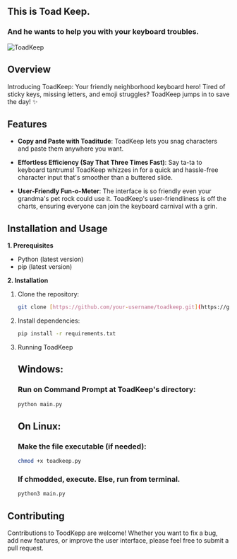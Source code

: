 ## This is Toad Keep.
### And he wants to help you with your keyboard troubles.
![ToadKeep](https://i.imgur.com/a2SLxY3.png)

## Overview

Introducing ToadKeep: Your friendly neighborhood keyboard hero! Tired of sticky keys, missing letters, and emoji struggles? ToadKeep jumps in to save the day! ✨

## Features

- **Copy and Paste with Toaditude**: ToadKeep lets you snag characters and paste them anywhere you want.

- **Effortless Efficiency (Say That Three Times Fast)**: Say ta-ta to keyboard tantrums! ToadKeep whizzes in for a quick and hassle-free character input that's smoother than a buttered slide.

- **User-Friendly Fun-o-Meter**: The interface is so friendly even your grandma's pet rock could use it. ToadKeep's user-friendliness is off the charts, ensuring everyone can join the keyboard carnival with a grin.
## Installation and Usage

**1. Prerequisites**

- Python (latest version)
- pip (latest version)

**2. Installation**

1. Clone the repository:
    ```bash
    git clone [https://github.com/your-username/toadkeep.git](https://github.com/your-username/toadkeep.git)
    ```
2. Install dependencies:
    ```bash
    pip install -r requirements.txt
    ```

3. Running ToadKeep
   
    ## Windows:
    ### Run on Command Prompt at ToadKeep's directory:
    ```bash
    python main.py
    ```
    ## On Linux:
    
    ### Make the file executable (if needed):
    
    ```bash
    chmod +x toadkeep.py
    ```
   ### If chmodded, execute. Else, run from terminal.
    
    ```bash
    python3 main.py
    ```
    
## Contributing

Contributions to ToodKepp are welcome! Whether you want to fix a bug, add new features, or improve the user interface, please feel free to submit a pull request.
